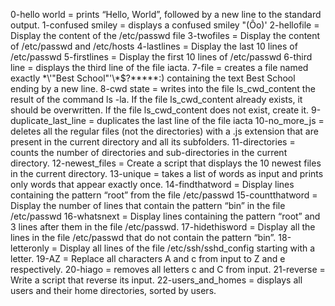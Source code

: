 0-hello world = prints “Hello, World”, followed by a new line to the standard output.
1-confused smiley = displays a confused smiley "(Ôo)'
2-hellofile = Display the content of the /etc/passwd file
3-twofiles = Display the content of /etc/passwd and /etc/hosts
4-lastlines = Display the last 10 lines of /etc/passwd
5-firstlines = Display the first 10 lines of /etc/passwd
6-third line = displays the third line of the file iacta.
7-file = creates a file named exactly \*\\'"Best School"\'\\*$\?\*\*\*\*\*:) containing the text Best School ending by a new line.
8-cwd state = writes into the file ls_cwd_content the result of the command ls -la. If the file ls_cwd_content already exists, it should be overwritten. If the file ls_cwd_content does not exist, create it.
9-duplicate_last_line = duplicates the last line of the file iacta
10-no_more_js = deletes all the regular files (not the directories) with a .js extension that are present in the current directory and all its subfolders.
11-directories = counts the number of directories and sub-directories in the current directory.
12-newest_files = Create a script that displays the 10 newest files in the current directory.
13-unique = takes a list of words as input and prints only words that appear exactly once.
14-findthatword = Display lines containing the pattern “root” from the file /etc/passwd
15-countthatword = Display the number of lines that contain the pattern “bin” in the file /etc/passwd
16-whatsnext = Display lines containing the pattern “root” and 3 lines after them in the file /etc/passwd.
17-hidethisword = Display all the lines in the file /etc/passwd that do not contain the pattern “bin”.
18-letteronly = Display all lines of the file /etc/ssh/sshd_config starting with a letter.
19-AZ = Replace all characters A and c from input to Z and e respectively.
20-hiago = removes all letters c and C from input.
21-reverse = Write a script that reverse its input.
22-users_and_homes = displays all users and their home directories, sorted by users.

